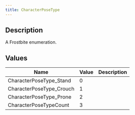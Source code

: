 ```yaml
---
title: CharacterPoseType
---
```

## Description

A Frostbite enumeration.

## Values

| Name                      | Value | Description |
| ------------------------- | ----- | ----------- |
| CharacterPoseType\_Stand  | 0     |             |
| CharacterPoseType\_Crouch | 1     |             |
| CharacterPoseType\_Prone  | 2     |             |
| CharacterPoseTypeCount    | 3     |             |
